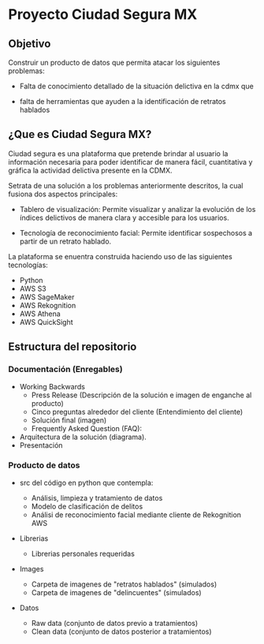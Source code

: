 # Proyecto Ciudad Segura MX

## Objetivo

Construir un producto de datos que permita atacar los siguientes problemas:

* Falta de conocimiento detallado de la situación delictiva en la cdmx
que 

* falta de herramientas que ayuden a la identificación de retratos hablados 

## ¿Que es Ciudad Segura MX?

Ciudad segura es una plataforma que pretende brindar al usuario la información 
necesaria para poder identificar de manera fácil, cuantitativa y gráfica la 
actividad delictiva presente en la CDMX.

Setrata de una solución a los problemas anteriormente descritos, la cual fusiona 
dos  aspectos principales:

* Tablero de visualización:  Permite visualizar y analizar la evolución de los 
índices delictivos de manera clara y accesible para los usuarios. 

* Tecnología de reconocimiento facial: Permite identificar sospechosos a partir 
de un retrato hablado.

La plataforma se enuentra construida haciendo uso de las siguientes tecnologías:
    
* Python
* AWS S3
* AWS SageMaker
* AWS Rekognition
* AWS Athena
* AWS QuickSight

## Estructura del repositorio

### Documentación (Enregables)

* Working Backwards
    - Press Release (Descripción de la solución e imagen de enganche al producto)
    - Cinco preguntas alrededor del cliente (Entendimiento del cliente)
    - Solución final (imagen)
    - Frequently Asked Question (FAQ):
* Arquitectura de la solución (diagrama).
* Presentación 

### Producto de datos

* src del código en python que contempla:
    - Análisis, limpieza y tratamiento de datos
    - Modelo de clasificación de delitos
    - Análisi de reconocimiento facial mediante cliente de Rekognition AWS
* Librerias
    - Librerias personales requeridas

* Images
    - Carpeta de imagenes de "retratos hablados" (simulados)
    - Carpeta de imagenes de "delincuentes" (simulados)
* Datos
    - Raw data (conjunto de datos previo a tratamientos)
    - Clean data (conjunto de datos posterior a tratamientos)
